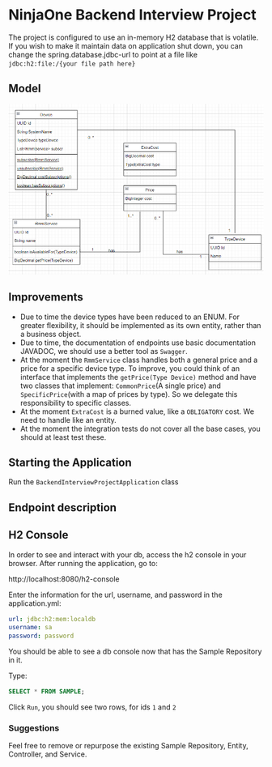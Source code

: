# NinjaOne Backend Interview Project

The project is configured to use an in-memory H2 database that is volatile. If you wish to make it maintain data on application shut down, you can change the spring.database.jdbc-url to point at a file like `jdbc:h2:file:/{your file path here}`

## Model
![alt text](https://github.com/shuraG/backend-ninjaOne/blob/main/images/umlModel.png)


## Improvements
* Due to time the device types have been reduced to an ENUM. For greater flexibility, it should be implemented as its own entity, rather than a business object.
* Due to time, the documentation of endpoints use basic documentation JAVADOC, we should use a better tool as `Swagger`.
* At the moment the `RmmService` class handles both a general price and a price for a specific device type. To improve, you could think of an interface that implements the `getPrice(Type Device)` method and have two classes that implement: `CommonPrice`(A single price) and `SpecificPrice`(with a map of prices by type). So we delegate this responsibility to specific classes.
* At the moment `ExtraCost` is a burned value, like a `OBLIGATORY` cost. We need to handle like an entity.
* At the moment the integration tests do not cover all the base cases, you should at least test these.

## Starting the Application

Run the `BackendInterviewProjectApplication` class



## Endpoint description



## H2 Console 

In order to see and interact with your db, access the h2 console in your browser.
After running the application, go to:

http://localhost:8080/h2-console

Enter the information for the url, username, and password in the application.yml:

```yml
url: jdbc:h2:mem:localdb
username: sa 
password: password
```

You should be able to see a db console now that has the Sample Repository in it.

Type:

```sql
SELECT * FROM SAMPLE;
````

Click `Run`, you should see two rows, for ids `1` and `2`

### Suggestions

Feel free to remove or repurpose the existing Sample Repository, Entity, Controller, and Service. 
